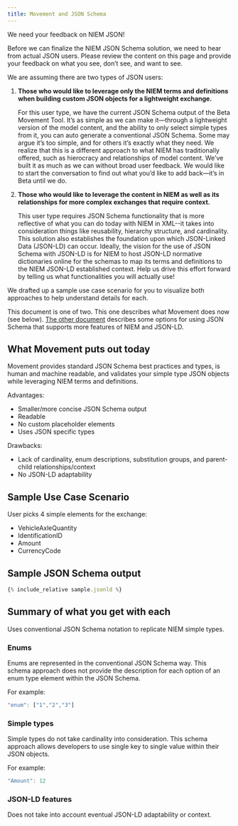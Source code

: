 ```yaml
---
title: Movement and JSON Schema
---
```


We need your feedback on NIEM JSON!

Before we can finalize the NIEM JSON Schema solution, we need to hear from
actual JSON users. Please review the content on this page and provide your
feedback on what you see, don’t see, and want to see.

We are assuming there are two types of JSON users:

1. <b>Those who would like to leverage only the NIEM terms and definitions when
   building custom JSON objects for a lightweight exchange.</b>

   For this user type, we have the current JSON Schema output of the Beta
   Movement Tool. It’s as simple as we can make it—through a lightweight version
   of the model content, and the ability to only select simple types from it,
   you can auto generate a conventional JSON Schema. Some may argue it’s too
   simple, and for others it’s exactly what they need. We realize that this is a
   different approach to what NIEM has traditionally offered, such as hierocracy
   and relationships of model content. We’ve built it as much as we can without
   broad user feedback. We would like to start the conversation to find out what
   you’d like to add back—it’s in Beta until we do.

2. <b>Those who would like to leverage the content in NIEM as well as its
   relationships for more complex exchanges that require context.</b>

   This user type requires JSON Schema functionality that is more reflective of what you
   can do today with NIEM in XML--it takes into consideration things like
   reusability, hierarchy structure, and cardinality. This solution also
   establishes the foundation upon which JSON-Linked Data (JSON-LD) can
   occur. Ideally, the vision for the use of JSON Schema with JSON-LD is
   for NIEM to host JSON-LD normative dictionaries online for the schemas to map
   its terms and definitions to the NIEM JSON-LD established context. Help us drive this effort forward by telling us what
   functionalities you will actually use!

We drafted up a sample use case scenario for you to visualize both
approaches to help understand details for each.

This document is one of two. This one describes what Movement does now (see below).
[The other document](../../json/sample-schema/) describes some options for using
JSON Schema that supports more features of NIEM and JSON-LD.

## What Movement puts out today

Movement provides standard JSON Schema best practices and types, is human and
machine readable, and validates your simple type JSON objects while
leveraging NIEM terms and definitions.

Advantages:

- Smaller/more concise JSON Schema output
- Readable
- No custom placeholder elements
- Uses JSON specific types

Drawbacks:

- Lack of cardinality, enum descriptions, substitution groups, and parent-child
  relationships/context
- No JSON-LD adaptability

## Sample Use Case Scenario

User picks 4 simple elements for the exchange:

- VehicleAxleQuantity
- IdentificationID
- Amount
- CurrencyCode

## Sample JSON Schema output

```javascript
{% include_relative sample.jsonld %}
```

## Summary of what you get with each

Uses conventional JSON Schema notation to replicate NIEM simple types.

### Enums

Enums are represented in the conventional JSON Schema way. This schema approach does not provide the description for each option of an enum type element within the JSON Schema.

For example:

```javascript
"enum": ["1","2","3"]
```

### Simple types

Simple types do not take cardinality into consideration. This schema approach allows developers to use single key to single value within their JSON objects.

For example:

```javascript
"Amount": 12 
```

### JSON-LD features

Does not take into account eventual JSON-LD adaptability or context.

